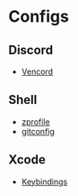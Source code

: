 # Configs

## Discord
- [Vencord](Discord/vencord-settings-backup.json)
## Shell
- [zprofile](Shell/zprofile)
- [gitconfig](Shell/gitconfig)
## Xcode
- [Keybindings](Xcode/Custom.idekeybindings)
